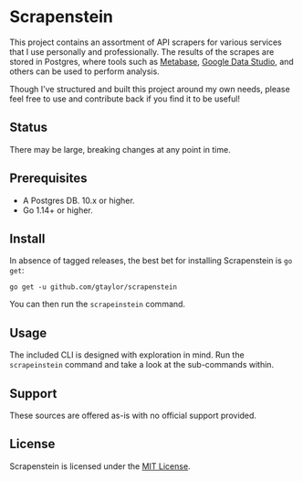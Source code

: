 # Scrapenstein

This project contains an assortment of API scrapers for various services that I use personally and professionally. The results of the scrapes are stored in Postgres, where tools such as [Metabase](https://www.metabase.com/), [Google Data Studio](https://datastudio.google.com/), and others can be used to perform analysis.

Though I've structured and built this project around my own needs, please feel free to use and contribute back if you find it to be useful!

## Status

There may be large, breaking changes at any point in time.

## Prerequisites

* A Postgres DB. 10.x or higher.
* Go 1.14+ or higher.

## Install

In absence of tagged releases, the best bet for installing Scrapenstein is `go get`:
```shell script
go get -u github.com/gtaylor/scrapenstein
```

You can then run the `scrapeinstein` command.

## Usage

The included CLI is designed with exploration in mind. Run the `scrapeinstein` command and take a look at the sub-commands within.

## Support

These sources are offered as-is with no official support provided. 

## License

Scrapenstein is licensed under the [MIT License](./LICENSE).
